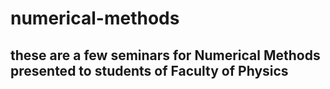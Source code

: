 # numerical-methods

## these are a few seminars for Numerical Methods presented to students of Faculty of Physics
